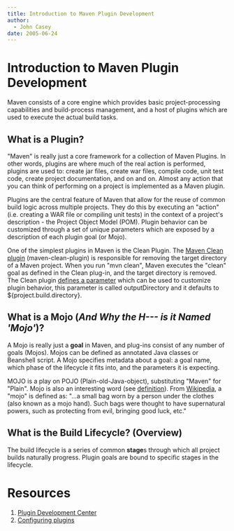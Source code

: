 ```yaml
---
title: Introduction to Maven Plugin Development
author: 
  - John Casey
date: 2005-06-24
---
```


<!-- Licensed to the Apache Software Foundation (ASF) under one-->
<!-- or more contributor license agreements.  See the NOTICE file-->
<!-- distributed with this work for additional information-->
<!-- regarding copyright ownership.  The ASF licenses this file-->
<!-- to you under the Apache License, Version 2.0 (the-->
<!-- "License"); you may not use this file except in compliance-->
<!-- with the License.  You may obtain a copy of the License at-->
<!---->
<!--   http://www.apache.org/licenses/LICENSE-2.0-->
<!---->
<!-- Unless required by applicable law or agreed to in writing,-->
<!-- software distributed under the License is distributed on an-->
<!-- "AS IS" BASIS, WITHOUT WARRANTIES OR CONDITIONS OF ANY-->
<!-- KIND, either express or implied.  See the License for the-->
<!-- specific language governing permissions and limitations-->
<!-- under the License.-->
<!-- NOTE: For help with the syntax of this file, see:-->
<!-- http://maven.apache.org/doxia/references/apt-format.html-->
# Introduction to Maven Plugin Development

Maven consists of a core engine which provides basic project\-processing capabilities and build\-process management, and a host of plugins which are used to execute the actual build tasks\.

## What is a Plugin?

&quot;Maven&quot; is really just a core framework for a collection of Maven Plugins\. In other words, plugins are where much of the real action is performed, plugins are used to: create jar files, create war files, compile code, unit test code, create project documentation, and on and on\. Almost any action that you can think of performing on a project is implemented as a Maven plugin\.

Plugins are the central feature of Maven that allow for the reuse of common build logic across multiple projects\. They do this by executing an &quot;action&quot; \(i\.e\. creating a WAR file or compiling unit tests\) in the context of a project&apos;s description \- the Project Object Model \(POM\)\. Plugin behavior can be customized through a set of unique parameters which are exposed by a description of each plugin goal \(or Mojo\)\.

One of the simplest plugins in Maven is the Clean Plugin\. The [Maven Clean plugin](\.\./\.\./plugins/maven\-clean\-plugin/) \(maven\-clean\-plugin\) is responsible for removing the target directory of a Maven project\. When you run &quot;mvn clean&quot;, Maven executes the &quot;clean&quot; goal as defined in the Clean plug\-in, and the target directory is removed\. The Clean plugin [defines a parameter](\.\./\.\./plugins/maven\-clean\-plugin/clean\-mojo\.html) which can be used to customize plugin behavior, this parameter is called outputDirectory and it defaults to $\{project\.build\.directory\}\.

## What is a Mojo \(_And Why the H\-\-\- is it Named &apos;Mojo&apos;_\)?

A Mojo is really just a **goal** in Maven, and plug\-ins consist of any number of goals \(Mojos\)\. Mojos can be defined as annotated Java classes or Beanshell script\. A Mojo specifies metadata about a goal: a goal name, which phase of the lifecycle it fits into, and the parameters it is expecting\.

MOJO is a play on POJO \(Plain\-old\-Java\-object\), substituting &quot;Maven&quot; for &quot;Plain&quot;\. Mojo is also an interesting word \(see [definition](http://www\.answers\.com/mojo&amp;r=67)\)\. From [Wikipedia](http://www\.wikipedia\.org), a &quot;mojo&quot; is defined as: &quot;\.\.\.a small bag worn by a person under the clothes \(also known as a mojo hand\)\. Such bags were thought to have supernatural powers, such as protecting from evil, bringing good luck, etc\.&quot;

## What is the Build Lifecycle? \(Overview\)

The build lifecycle is a series of common **stage**s through which all project builds naturally progress\. Plugin goals are bound to specific stages in the lifecycle\.

# Resources

1. [Plugin Development Center](/plugin\-developers/index\.html)
1. [Configuring plugins](\.\./mini/guide\-configuring\-plugins\.html)
